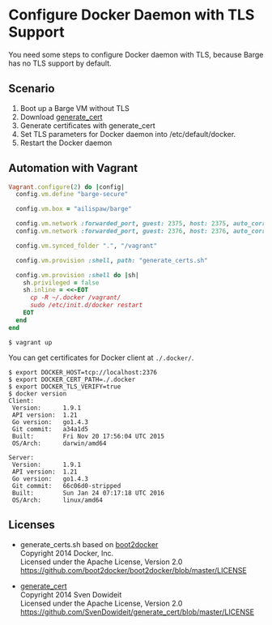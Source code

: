 # Configure Docker Daemon with TLS Support

You need some steps to configure Docker daemon with TLS, because Barge has no TLS support by default.

## Scenario

1. Boot up a Barge VM without TLS
1. Download [generate_cert](https://github.com/SvenDowideit/generate_cert)
1. Generate certificates with generate_cert
1. Set TLS parameters for Docker daemon into /etc/default/docker.
1. Restart the Docker daemon

## Automation with Vagrant

```ruby
Vagrant.configure(2) do |config|
  config.vm.define "barge-secure"

  config.vm.box = "ailispaw/barge"

  config.vm.network :forwarded_port, guest: 2375, host: 2375, auto_correct: true, disabled: true
  config.vm.network :forwarded_port, guest: 2376, host: 2376, auto_correct: true

  config.vm.synced_folder ".", "/vagrant"

  config.vm.provision :shell, path: "generate_certs.sh"

  config.vm.provision :shell do |sh|
    sh.privileged = false
    sh.inline = <<-EOT
      cp -R ~/.docker /vagrant/
      sudo /etc/init.d/docker restart
    EOT
  end
end
```

```
$ vagrant up
```

You can get certificates for Docker client at `./.docker/`.

```
$ export DOCKER_HOST=tcp://localhost:2376
$ export DOCKER_CERT_PATH=./.docker
$ export DOCKER_TLS_VERIFY=true
$ docker version
Client:
 Version:      1.9.1
 API version:  1.21
 Go version:   go1.4.3
 Git commit:   a34a1d5
 Built:        Fri Nov 20 17:56:04 UTC 2015
 OS/Arch:      darwin/amd64

Server:
 Version:      1.9.1
 API version:  1.21
 Go version:   go1.4.3
 Git commit:   66c06d0-stripped
 Built:        Sun Jan 24 07:17:18 UTC 2016
 OS/Arch:      linux/amd64
```

## Licenses

- generate_certs.sh based on [boot2docker](https://github.com/boot2docker/boot2docker/blob/master/rootfs/rootfs/usr/local/etc/init.d/docker)  
  Copyright 2014 Docker, Inc.  
  Licensed under the Apache License, Version 2.0  
  https://github.com/boot2docker/boot2docker/blob/master/LICENSE

- [generate_cert](https://github.com/SvenDowideit/generate_cert)  
  Copyright 2014 Sven Dowideit  
  Licensed under the Apache License, Version 2.0  
  https://github.com/SvenDowideit/generate_cert/blob/master/LICENSE
